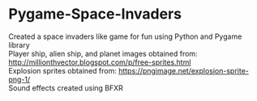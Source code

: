 # Pygame-Space-Invaders
Created a space invaders like game for fun using Python and Pygame library  
Player ship, alien ship, and planet images obtained from: http://millionthvector.blogspot.com/p/free-sprites.html  
Explosion sprites obtained from: https://pngimage.net/explosion-sprite-png-1/  
Sound effects created using BFXR  
